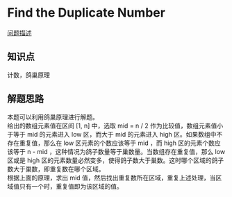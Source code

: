 # Find the Duplicate Number

[问题描述](https://leetcode.com/problems/find-the-duplicate-number/)

## 知识点

计数，鸽巢原理

## 解题思路

本题可以利用鸽巢原理进行解题。  
给出的数组元素值在区间 [1, n] 中，选取 mid = n / 2 作为比较值，数组元素值小于等于 mid 的元素进入 low 区，而大于 mid 的元素进入 high 区。如果数组中不存在重复值，那么在 low 区元素的个数应该等于 mid ，而 high 区的元素个数应该等于 n - mid ，这种情况为鸽子数量等于巢数量。当数组存在重复值，那么 low 区或是 high 区的元素数量必然变多，使得鸽子数大于巢数。这时哪个区域的鸽子数大于巢数，即重复数在哪个区域。  
根据上面的原理，求出 mid 值，然后找出重复数所在区域，重复上述处理，当区域值只有一个时，重复值即为该区域的值。
